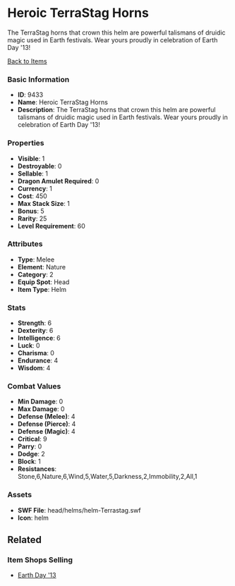# Heroic TerraStag Horns

The TerraStag horns that crown this helm are powerful talismans of druidic magic used in Earth festivals. Wear yours proudly in celebration of Earth Day '13!

[Back to Items](../items.md)

### Basic Information

- **ID**: 9433
- **Name**: Heroic TerraStag Horns
- **Description**: The TerraStag horns that crown this helm are powerful talismans of druidic magic used in Earth festivals. Wear yours proudly in celebration of Earth Day &#039;13!

### Properties

- **Visible**: 1
- **Destroyable**: 0
- **Sellable**: 1
- **Dragon Amulet Required**: 0
- **Currency**: 1
- **Cost**: 450
- **Max Stack Size**: 1
- **Bonus**: 5
- **Rarity**: 25
- **Level Requirement**: 60

### Attributes

- **Type**: Melee
- **Element**: Nature
- **Category**: 2
- **Equip Spot**: Head
- **Item Type**: Helm

### Stats

- **Strength**: 6
- **Dexterity**: 6
- **Intelligence**: 6
- **Luck**: 0
- **Charisma**: 0
- **Endurance**: 4
- **Wisdom**: 4

### Combat Values

- **Min Damage**: 0
- **Max Damage**: 0
- **Defense (Melee)**: 4
- **Defense (Pierce)**: 4
- **Defense (Magic)**: 4
- **Critical**: 9
- **Parry**: 0
- **Dodge**: 2
- **Block**: 1
- **Resistances**: Stone,6,Nature,6,Wind,5,Water,5,Darkness,2,Immobility,2,All,1

### Assets

- **SWF File**: head/helms/helm-Terrastag.swf
- **Icon**: helm

## Related

### Item Shops Selling

- [Earth Day '13](../item-shops/329-earth-day-13.md)

